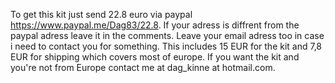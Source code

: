 To get this kit just send 22.8 euro via paypal https://www.paypal.me/Dag83/22.8.  If your adress is diffrent from the paypal adress leave it in the comments. Leave your email adress too in case i need to contact you for something.
This includes 15 EUR for the kit and 7,8 EUR for shipping which covers most of europe.
If you want the kit and you're not from Europe contact me at dag_kinne at hotmail.com.
